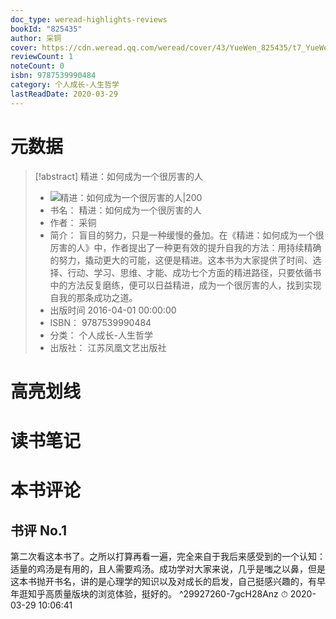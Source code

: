 ```yaml
---
doc_type: weread-highlights-reviews
bookId: "825435"
author: 采铜
cover: https://cdn.weread.qq.com/weread/cover/43/YueWen_825435/t7_YueWen_825435.jpg
reviewCount: 1
noteCount: 0
isbn: 9787539990484
category: 个人成长-人生哲学
lastReadDate: 2020-03-29
---
```

# 元数据
> [!abstract] 精进：如何成为一个很厉害的人
> - ![ 精进：如何成为一个很厉害的人|200](https://cdn.weread.qq.com/weread/cover/43/YueWen_825435/t7_YueWen_825435.jpg)
> - 书名： 精进：如何成为一个很厉害的人
> - 作者： 采铜
> - 简介： 盲目的努力，只是一种缓慢的叠加。在《精进：如何成为一个很厉害的人》中，作者提出了一种更有效的提升自我的方法：用持续精确的努力，撬动更大的可能，这便是精进。这本书为大家提供了时间、选择、行动、学习、思维、才能、成功七个方面的精进路径，只要依循书中的方法反复磨练，便可以日益精进，成为一个很厉害的人，找到实现自我的那条成功之道。
> - 出版时间 2016-04-01 00:00:00
> - ISBN： 9787539990484
> - 分类： 个人成长-人生哲学
> - 出版社： 江苏凤凰文艺出版社

# 高亮划线

# 读书笔记

# 本书评论

## 书评 No.1 
第二次看这本书了。之所以打算再看一遍，完全来自于我后来感受到的一个认知：适量的鸡汤是有用的，且人需要鸡汤。成功学对大家来说，几乎是嗤之以鼻，但是这本书抛开书名，讲的是心理学的知识以及对成长的启发，自己挺感兴趣的，有早年逛知乎高质量版块的浏览体验，挺好的。 ^29927260-7gcH28Anz
⏱ 2020-03-29 10:06:41
